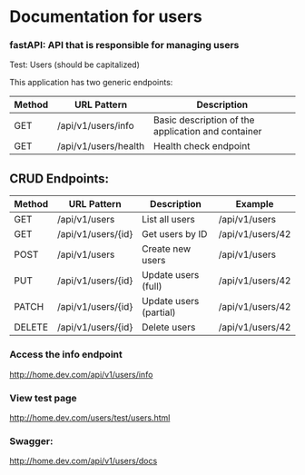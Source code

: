 # Documentation for users
### fastAPI: API that is responsible for managing users


Test: Users (should be capitalized)


This application has two generic endpoints:

| Method | URL Pattern           | Description             |
|--------|-----------------------|--------------------|
| GET    | /api/v1/users/info         | Basic description of the application and container     |
| GET    | /api/v1/users/health    | Health check endpoint     |



## CRUD Endpoints:
| Method | URL Pattern           | Description             | Example             |
|--------|-----------------------|--------------------|---------------------|
| GET    | /api/v1/users         | List all users     | /api/v1/users       |
| GET    | /api/v1/users/{id}    | Get users by ID     | /api/v1/users/42    |
| POST   | /api/v1/users         | Create new users    | /api/v1/users       |
| PUT    | /api/v1/users/{id}    | Update users (full) | /api/v1/users/42    |
| PATCH  | /api/v1/users/{id}    | Update users (partial) | /api/v1/users/42 |
| DELETE | /api/v1/users/{id}    | Delete users        | /api/v1/users/42    |


### Access the info endpoint
http://home.dev.com/api/v1/users/info

### View test page
http://home.dev.com/users/test/users.html

### Swagger:
http://home.dev.com/api/v1/users/docs
